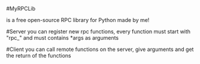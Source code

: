 #MyRPCLib 

is a free open-source RPC library for Python made by me!

#Server
you can register new rpc functions, every function must start with "rpc_" and must contains *args as arguments

#Client
you can call remote functions on the server, give arguments and get the return of the functions